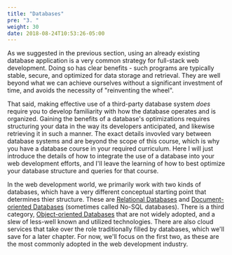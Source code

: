 ```yaml
---
title: "Databases"
pre: "3. "
weight: 30
date: 2018-08-24T10:53:26-05:00
---
```


As we suggested in the previous section, using an already existing database application is a very common strategy for full-stack web development.  Doing so has clear benefits - such programs are typically stable, secure, and optimized for data storage and retrieval. They are well beyond what we can achieve ourselves without a significant investment of time, and avoids the necessity of "reinventing the wheel".

That said, making effective use of a third-party database system _does_ require you to develop familiarity with how the database operates and is organized. Gaining the benefits of a database's optimizations requires structuring your data in the way its developers anticipated, and likewise retrieving it in such a manner.  The exact details invovled vary between database systems and are beyond the scope of this course, which is why you have a database course in your required curriculum.  Here I will just introduce the details of how to integrate the use of a database into your web development efforts, and I'll leave the learning of how to best optimize your database structure and queries for that course.

In the web development world, we primarily work with two kinds of databases, which have a very different conceptual starting point that determines thier structure.  These are [Relational Databases](https://en.wikipedia.org/wiki/Relational_database) and [Document-oriented Databases]() (sometimes called No-SQL databases).  There is a third category, [Object-oriented Databases](https://en.wikipedia.org/wiki/Object_database) that are not widely adopted, and a slew of less-well known and utilized technologies.  There are also cloud services that take over the role traditionally filled by databases, which we'll save for a later chapter.  For now, we'll focus on the first two, as these are the most commonly adopted in the web development industry.
